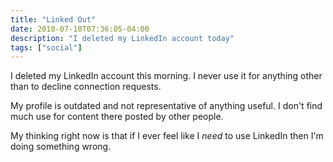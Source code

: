 ```yaml
---
title: "Linked Out"
date: 2018-07-10T07:36:05-04:00 
description: "I deleted my LinkedIn account today"
tags: ["social"]
---
```


I deleted my LinkedIn account this morning. I never use it for anything other
than to decline connection requests.

My profile is outdated and not representative of anything useful. I don't find
much use for content there posted by other people.

My thinking right now is that if I ever feel like I _need_ to use LinkedIn then I'm
doing something wrong.

